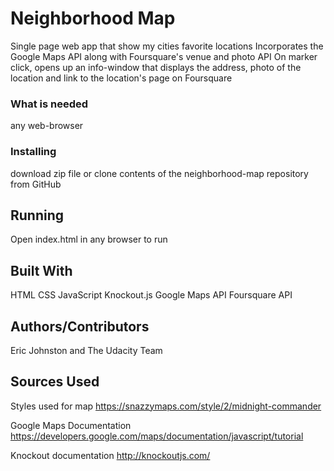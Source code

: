 # Neighborhood Map

  Single page web app that show my cities favorite locations
  Incorporates the Google Maps API along with Foursquare's venue and photo API
  On marker click, opens up an info-window that displays the address, photo of the location and link to the location's page on Foursquare

### What is needed

  any web-browser

### Installing

  download zip file or clone contents of the neighborhood-map repository from GitHub

## Running

  Open index.html in any browser to run

## Built With

  HTML
  CSS
  JavaScript
  Knockout.js
  Google Maps API
  Foursquare API

## Authors/Contributors

  Eric Johnston and The Udacity Team

## Sources Used

  Styles used for map https://snazzymaps.com/style/2/midnight-commander

  Google Maps Documentation https://developers.google.com/maps/documentation/javascript/tutorial

  Knockout documentation http://knockoutjs.com/
